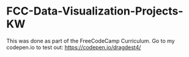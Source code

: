 # FCC-Data-Visualization-Projects-KW
This was done as part of the FreeCodeCamp Curriculum. Go to my codepen.io to test out: https://codepen.io/dragdest4/

